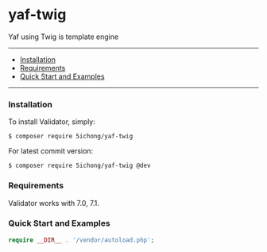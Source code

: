 # yaf-twig
Yaf using Twig is template engine

---

- [Installation](#installation)
- [Requirements](#requirements)
- [Quick Start and Examples](#quick-start-and-examples)

---

### Installation

To install Validator, simply:

    $ composer require 5ichong/yaf-twig

For latest commit version:

    $ composer require 5ichong/yaf-twig @dev

### Requirements

Validator works with 7.0, 7.1.

### Quick Start and Examples

```php
require __DIR__ . '/vendor/autoload.php';

```




